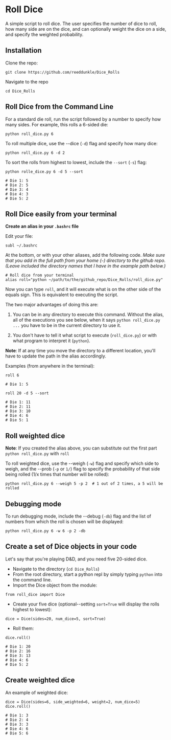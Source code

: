 # Roll Dice

A simple script to roll dice. The user specifies the number of dice to roll, how many side are on the dice, and can optionally weight the dice on a side, and specify the weighted probability.

Installation
----

Clone the repo:

```
git clone https://github.com/reeddunkle/Dice_Rolls
```

Navigate to the repo

```
cd Dice_Rolls
```

Roll Dice from the Command Line
----

For a standard die roll, run the script followed by a number to specify how many sides.
For example, this rolls a 6-sided die:

```
python roll_dice.py 6
```

To roll multiple dice, use the --dice (`-d`) flag and specify how many dice:

```
python roll_dice.py 6 -d 2
```

To sort the rolls from highest to lowest, include the `--sort` (`-s`) flag:

```
python rolle_dice.py 6 -d 5 --sort

# Die 1: 5
# Die 2: 5
# Die 3: 4
# Die 4: 3
# Die 5: 2
```

Roll Dice easily from your terminal
----

**Create an alias in your `.bashrc` file**

Edit your file:

```
subl ~/.bashrc
```

At the bottom, or with your other aliases, add the following code. *Make sure that you add in the full path from your home (`~`) directory to the github repo. (Leave included the directory names that I have in the example path below.)*

```
# Roll dice from your terminal
alias roll="python ~/path/to/the/github_repo/Dice_Rolls/roll_dice.py"
```

Now you can type `roll`, and it will execute what is on the other side of the equals sign. This is equivalent to executing the script.

The two major advantages of doing this are:

1. You can be in any directory to execute this command. Without the alias, all of the executions you see below, when it says `python roll_dice.py ...` you have to be in the current directory to use it.

2. You don't have to tell it what script to execute (`roll_dice.py`) or with what program to interpret it (`python`).

**Note**: If at any time you move the directory to a different location, you'll have to update the path in the alias accordingly.

Examples (from anywhere in the terminal):

```
roll 6

# Die 1: 5

roll 20 -d 5 --sort

# Die 1: 11
# Die 2: 11
# Die 3: 10
# Die 4: 6
# Die 5: 1
```

Roll weighted dice
----

**Note**: If you created the alias above, you can substitute out the first part `python roll_dice.py` with `roll`

To roll weighted dice, use the --weigh (`-w`) flag and specify which side to weigh, and the --prob (`-p` or `1/`) flag to specify the probability of that side being rolled (1/x times that number will be rolled):

```
python roll_dice.py 6 --weigh 5 -p 2  # 1 out of 2 times, a 5 will be rolled
```

Debugging mode
----

To run debugging mode, include the --debug (`-db`) flag and the list of numbers from which the roll is chosen will be displayed:

```
python roll_dice.py 6 -w 6 -p 2 -db
```

Create a set of Dice objects in your code
----

Let's say that you're playing D&D, and you need five 20-sided dice.

- Navigate to the directory (`cd Dice_Rolls`)
- From the root directory, start a python repl by simply typing `python` into the command line.
- Import the Dice object from the module:

```
from roll_dice import Dice
```

- Create your five dice (optional--setting `sort=True` will display the rolls highest to lowest):

```
dice = Dice(sides=20, num_dice=5, sort=True)
```

- Roll them:

```
dice.roll()

# Die 1: 20
# Die 2: 16
# Die 3: 13
# Die 4: 6
# Die 5: 2
```

Create weighted dice
----

An example of weighted dice:

```
dice = Dice(sides=6, side_weighted=6, weight=2, num_dice=5)
dice.roll()

# Die 1: 3
# Die 2: 4
# Die 3: 3
# Die 4: 6
# Die 5: 6
```
